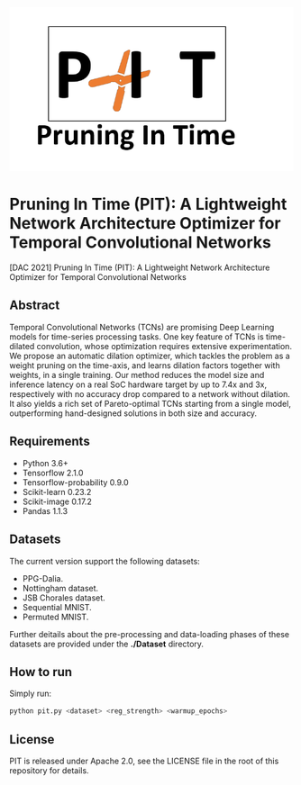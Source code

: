 ![logo](Assets/logo.png)
# Pruning In Time (PIT): A Lightweight Network Architecture Optimizer for Temporal Convolutional Networks
[DAC 2021] Pruning In Time (PIT): A Lightweight Network Architecture Optimizer for Temporal Convolutional Networks

## Abstract
Temporal Convolutional Networks (TCNs) are promising Deep Learning models for time-series processing tasks. One key feature of TCNs is time-dilated convolution, whose optimization requires extensive experimentation. We propose an automatic dilation optimizer, which tackles the problem as a weight pruning on the time-axis, and learns dilation factors together with weights, in a single training. Our method reduces the model size and inference latency on a real SoC hardware target by up to 7.4x and 3x, respectively with no accuracy drop compared to a network without dilation. It also yields a rich set of Pareto-optimal TCNs starting from a single model, outperforming hand-designed solutions in both size and accuracy.

## Requirements
- Python 3.6+
- Tensorflow 2.1.0
- Tensorflow-probability 0.9.0
- Scikit-learn 0.23.2
- Scikit-image 0.17.2
- Pandas 1.1.3

## Datasets
The current version support the following datasets:
- PPG-Dalia.
- Nottingham dataset.
- JSB Chorales dataset.
- Sequential MNIST.
- Permuted MNIST.

Further deitails about the pre-processing and data-loading phases of these datasets are provided under the **./Dataset** directory.

## How to run
Simply run:
```python
python pit.py <dataset> <reg_strength> <warmup_epochs>
```

## License
PIT is released under Apache 2.0, see the LICENSE file in the root of this repository for details.